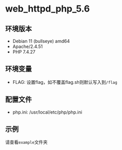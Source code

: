 # web_httpd_php_5.6

## 环境版本

- Debian 11 (bullseye) amd64
- Apache/2.4.51
- PHP 7.4.27

## 环境变量

- FLAG: 设置flag，如不覆盖flag.sh则默认写入到`/flag`

## 配置文件

- php.ini: /usr/local/etc/php/php.ini

## 示例

请查看`example`文件夹

